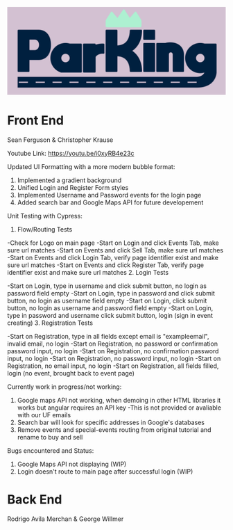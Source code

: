 ![ParKing Logo](/parKingFull@3x.png)
# Front End
Sean Ferguson & Christopher Krause

Youtube Link: https://youtu.be/i0xyRB4e23c

Updated UI Formatting with a more modern bubble format:
1. Implemented a gradient background
2. Unified Login and Register Form styles
3. Implemented Username and Password events for the login page
4. Added search bar and Google Maps API for future developement

Unit Testing with Cypress:
1. Flow/Routing Tests
  
  -Check for Logo on main page
  -Start on Login and click Events Tab, make sure url matches
  -Start on Events and click Sell Tab, make sure url matches
  -Start on Events and click Login Tab, verify page identifier exist and make sure url matches
  -Start on Events and click Register Tab, verify page identifier exist and make sure url matches
2. Login Tests
  
  -Start on Login, type in username and click submit button, no login as password field empty
  -Start on Login, type in password and click submit button, no login as username field empty
  -Start on Login, click submit button, no login as username and password field empty
  -Start on Login, type in password and username click submit button, login (sign in event creating)
3. Registration Tests
  
  -Start on Registration, type in all fields except email is "exampleemail", invalid email, no login
  -Start on Registration, no password or confirmation password input, no login
  -Start on Registration, no confirmation password input, no login
  -Start on Registration, no password input, no login
  -Start on Registration, no email input, no login
  -Start on Registration, all fields filled, login (no event, brought back to event page)


Currently work in progress/not working:
1. Google maps API not working, when demoing in other HTML libraries it works but angular requires an API key
  -This is not provided or avaliable with our UF emails
2. Search bar will look for specific addresses in Google's databases
3. Remove events and special-events routing from original tutorial and rename to buy and sell

Bugs encountered and Status:
1. Google Maps API not displaying (WIP)
2. Login doesn't route to main page after successful login (WIP)

# Back End
Rodrigo Avila Merchan & George Willmer
